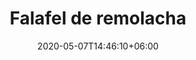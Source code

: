 ---
title: "Falafel de remolacha"
date: 2020-05-07T14:46:10+06:00
description: "Falafel de remolacha"
type: "recipe"
image: "images/recipes/falafel-remolacha-2.jpg"
cuisine: Arabe
suitableForDiet: VeganDiet
categories: plato principal
yield: 20 bolitas
prepTime: 20
cookTime: 60
totalTime: 80
tags:
  - "croquetas"
  - "medio-oriente"
ingredients:
- garbanzos
directions:
- 
tips:
---